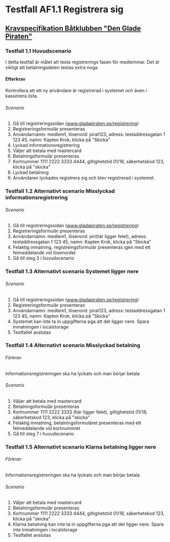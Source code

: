 # Testfall AF1.1 Registrera sig
## <a href="../Uppgift-3/L03-Krav.md">Kravspecifikation Båtklubben "Den Glade Piraten"</a>
### Testfall 1.1 Huvudscenario
I detta testfall är målet att testa registrerings fasen för medlemmar. 
Det är viktigt att betalningsdelen testas extra noga.
#### Efterkrav
Kontrollera att ett ny användare är registrerad i systemet och även i kassörens lista.
###### Scenario
1. Gå till registreringssidan (www.gladapiraten.se/registrering)
2. Registreringsformulär presenteras
3. Användarnamn: medlem1, lösenord: pirat123, adress: testaddressgatan 1 123 45, namn: Kapten Krok, klicka på "Skicka"
4. Lyckad informationsregistrering
5. Väljer att betala med mastercard
6. Betalningsformulär presenteras
7. Kortnummer 1111 2222 3333 4444, giltighetstid 01/18, säkerhetskod 123, klicka på "skicka"
8. Lyckad betalning
9. Användaren lyckades registrera sig och blev registrerad i systemet.

### Testfall 1.2 Alternativt scenario Misslyckad informationsregistrering 
###### Scenario
1. Gå till registreringssidan (www.gladapiraten.se/registrering)
2. Registreringsformulär presenteras
3. Användarnamn: medlem1, lösenord: pir(här ligger felet), adress: testaddressgatan 1 123 45, namn: Kapten Krok, klicka på "Skicka"
4. Felaktig inmatning, registreingsformulär presenteras igen med ett felmeddelande vid lösenordet
5. Gå till steg 3 i huvudscenario

### Testfall 1.3 Alternativt scenario Systemet ligger nere
###### Scenario
1. Gå till registreringssidan (www.gladapiraten.se/registrering)
2. Registreringsformulär presenteras
3. Användarnamn: medlem1, lösenord: pirat123, adress: testaddressgatan 1 123 45, namn: Kapten Krok, klicka på "Skicka"
4. Systemet kan inte ta in uppgifterna pga att det ligger nere. Spara inmatningen i localstorage
5. Testfallet avslutas

### Testfall 1.4 Alternativt scenario Misslyckad betalning
###### Förkrav 
Informationsregistreringen ska ha lyckats och man börjar betala
###### Scenario
1. Väljer att betala med mastercard
2. Betalningsformulär presenteras
3. Kortnummer 1111 2222 3333 (här ligger felet), giltighetstid 01/18, säkerhetskod 123, klicka på "skicka"
4. Felaktig inmatning, betalningsformuläret presenteras med ett felmeddelande vid kortnummret
5. Gå till steg 7 i huvudscenario

### Testfall 1.5 Alternativt scenario Klarna betalning ligger nere
###### Förkrav 
Informationsregistreringen ska ha lyckats och man börjar betala
###### Scenario
1. Väljer att betala med mastercard
2. Betalningsformulär presenteras
3. Kortnummer 1111 2222 3333 4444, giltighetstid 01/18, säkerhetskod 123, klicka på "skicka"
4. Klarna betalning kan inte ta in uppgifterna pga att det ligger nere. Spara inte inmatningen i localstorage
5. Testfallet avslutas